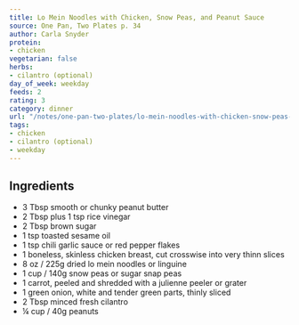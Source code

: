 ```yaml
---
title: Lo Mein Noodles with Chicken, Snow Peas, and Peanut Sauce
source: One Pan, Two Plates p. 34
author: Carla Snyder
protein:
- chicken
vegetarian: false
herbs:
- cilantro (optional)
day_of_week: weekday
feeds: 2
rating: 3
category: dinner
url: "/notes/one-pan-two-plates/lo-mein-noodles-with-chicken-snow-peas-and-peanut-sauce.html"
tags:
- chicken
- cilantro (optional)
- weekday
---
```


## Ingredients

- 3 Tbsp smooth or chunky peanut butter
- 2 Tbsp plus 1 tsp rice vinegar
- 2 Tbsp brown sugar
- 1 tsp toasted sesame oil
- 1 tsp chili garlic sauce or red pepper flakes
- 1 boneless, skinless chicken breast, cut crosswise into very thinn slices
- 8 oz / 225g dried lo mein noodles or linguine
- 1 cup / 140g snow peas or sugar snap peas
- 1 carrot, peeled and shredded with a julienne peeler or grater
- 1 green onion, white and tender green parts, thinly sliced
- 2 Tbsp minced fresh cilantro
- ¼ cup / 40g peanuts
